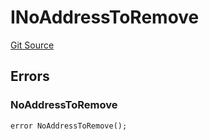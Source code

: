 # INoAddressToRemove
[Git Source](https://github.com/thrackle-io/tron/blob/4e6a814efa6ccf934f63826b54087808a311218d/src/common/IErrors.sol)


## Errors
### NoAddressToRemove

```solidity
error NoAddressToRemove();
```

